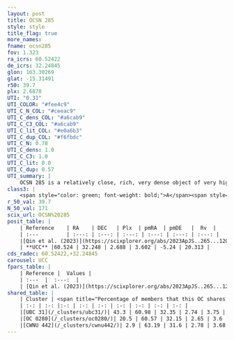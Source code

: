 ```yaml
---
layout: post
title: OCSN 285
style: style
title_flag: true
more_names: 
fname: ocsn285
fov: 1.323
ra_icrs: 60.52422
de_icrs: 32.24845
glon: 163.30269
glat: -15.31491
r50: 39.7
plx: 2.6878
UTI: "0.31"
UTI_COLOR: "#fee4c9"
UTI_C_N_COL: "#ceeac9"
UTI_C_dens_COL: "#a6cab9"
UTI_C_C3_COL: "#a6cab9"
UTI_C_lit_COL: "#e0a6b3"
UTI_C_dup_COL: "#f6fbdc"
UTI_C_N: 0.78
UTI_C_dens: 1.0
UTI_C_C3: 1.0
UTI_C_lit: 0.0
UTI_C_dup: 0.57
UTI_summary: |
    OCSN 285 is a relatively close, rich, very dense object of very high C3 quality. It was recently reported in the literature.<br><br>This is likely a unique object, which shares a moderate percentage of members with at least one previously reported entry.
class3: |
    <span style="color: green; font-weight: bold;">A</span><span style="color: green; font-weight: bold;">A</span>
r_50_val: 39.7
N_50_val: 171
scix_url: OCSN%20285
posit_table: |
    | Reference    | RA    | DEC   | Plx  | pmRA  | pmDE   |  Rv  |
    | :---         | :---: | :---: | :---: | :---: | :---: | :---: |
    |[Qin et al. (2023)](https://scixplorer.org/abs/2023ApJS..265...12Q) | 60.56 | 32.16 | 2.64 | 3.55 | -5.18 | 18.41 |
    | **UCC** |60.524 | 32.248 | 2.688 | 3.602 | -5.24 | 20.313 | 
cds_radec: 60.52422,+32.24845
carousel: UCC
fpars_table: |
    | Reference |  Values |
    | :---  |  :---:  |
    | [Qin et al. (2023)](https://scixplorer.org/abs/2023ApJS..265...12Q) | `E(B-V)=0.32, m-M=8.74, logt=6.95` |
shared_table: |
    | Cluster | <span title="Percentage of members that this OC shares with the ones listed">%</span>   | RA   | DEC   | Plx   | pmRA  | pmDE  | Rv | UTI |
    | :-: | :-: |:-: | :-: | :-: | :-: | :-: | :-: | :-: |
    |[UBC 31](/_clusters/ubc31/)| 43.3 | 60.98 | 32.35 | 2.74 | 3.75 | -5.38 | 18.67 |0.73 |
    |[OC 0280](/_clusters/oc0280/)| 20.5 | 60.57 | 32.15 | 2.65 | 3.6 | -5.21 | 21.76 |0.22 |
    |[CWNU 442](/_clusters/cwnu442/)| 2.9 | 63.19 | 31.6 | 2.78 | 3.68 | -5.65 | 19.87 |0.4 |
---
```

